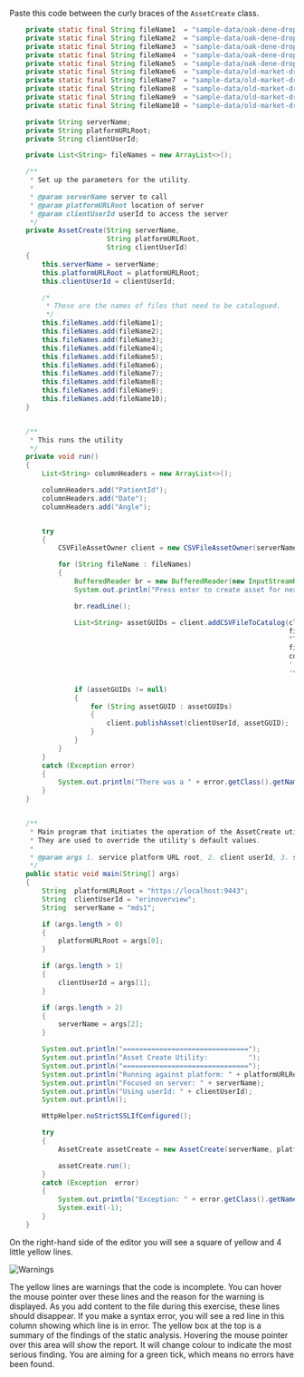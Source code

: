 <!-- SPDX-License-Identifier: CC-BY-4.0 -->
<!-- Copyright Contributors to the Egeria project. -->

Paste this code between the curly braces of the `AssetCreate` class.

```java linenum=1
    private static final String fileName1  = "sample-data/oak-dene-drop-foot-weekly-measurements/week1.csv";
    private static final String fileName2  = "sample-data/oak-dene-drop-foot-weekly-measurements/week2.csv";
    private static final String fileName3  = "sample-data/oak-dene-drop-foot-weekly-measurements/week3.csv";
    private static final String fileName4  = "sample-data/oak-dene-drop-foot-weekly-measurements/week4.csv";
    private static final String fileName5  = "sample-data/oak-dene-drop-foot-weekly-measurements/week5.csv";
    private static final String fileName6  = "sample-data/old-market-drop-foot-weekly-measurements/week1.csv";
    private static final String fileName7  = "sample-data/old-market-drop-foot-weekly-measurements/week2.csv";
    private static final String fileName8  = "sample-data/old-market-drop-foot-weekly-measurements/week3.csv";
    private static final String fileName9  = "sample-data/old-market-drop-foot-weekly-measurements/week4.csv";
    private static final String fileName10 = "sample-data/old-market-drop-foot-weekly-measurements/week5.csv";

    private String serverName;
    private String platformURLRoot;
    private String clientUserId;

    private List<String> fileNames = new ArrayList<>();

    /**
     * Set up the parameters for the utility.
     *
     * @param serverName server to call
     * @param platformURLRoot location of server
     * @param clientUserId userId to access the server
     */
    private AssetCreate(String serverName,
                        String platformURLRoot,
                        String clientUserId)
    {
        this.serverName = serverName;
        this.platformURLRoot = platformURLRoot;
        this.clientUserId = clientUserId;

        /*
         * These are the names of files that need to be catalogued.
         */
        this.fileNames.add(fileName1);
        this.fileNames.add(fileName2);
        this.fileNames.add(fileName3);
        this.fileNames.add(fileName4);
        this.fileNames.add(fileName5);
        this.fileNames.add(fileName6);
        this.fileNames.add(fileName7);
        this.fileNames.add(fileName8);
        this.fileNames.add(fileName9);
        this.fileNames.add(fileName10);
    }


    /**
     * This runs the utility
     */
    private void run()
    {
        List<String> columnHeaders = new ArrayList<>();

        columnHeaders.add("PatientId");
        columnHeaders.add("Date");
        columnHeaders.add("Angle");


        try
        {
            CSVFileAssetOwner client = new CSVFileAssetOwner(serverName, platformURLRoot);

            for (String fileName : fileNames)
            {
                BufferedReader br = new BufferedReader(new InputStreamReader(System.in));
                System.out.println("Press enter to create asset for next file: " + fileName);

                br.readLine();

                List<String> assetGUIDs = client.addCSVFileToCatalog(clientUserId,
                                                                     fileName,
                                                                     "This is a new CSV file asset created by AssetCreate.",
                                                                     fileName,
                                                                     columnHeaders,
                                                                     ',',
                                                                     '\'');

                if (assetGUIDs != null)
                {
                    for (String assetGUID : assetGUIDs)
                    {
                        client.publishAsset(clientUserId, assetGUID);
                    }
                }
            }
        }
        catch (Exception error)
        {
            System.out.println("There was a " + error.getClass().getName() + " exception when calling the OMAG Server Platform.  Error message is: " + error.getMessage());
        }
    }


    /**
     * Main program that initiates the operation of the AssetCreate utility.  The parameters are optional.  They are passed space separated.
     * They are used to override the utility's default values.
     *
     * @param args 1. service platform URL root, 2. client userId, 3. server name,
     */
    public static void main(String[] args)
    {
        String  platformURLRoot = "https://localhost:9443";
        String  clientUserId = "erinoverview";
        String  serverName = "mds1";

        if (args.length > 0)
        {
            platformURLRoot = args[0];
        }

        if (args.length > 1)
        {
            clientUserId = args[1];
        }

        if (args.length > 2)
        {
            serverName = args[2];
        }

        System.out.println("===============================");
        System.out.println("Asset Create Utility:          ");
        System.out.println("===============================");
        System.out.println("Running against platform: " + platformURLRoot);
        System.out.println("Focused on server: " + serverName);
        System.out.println("Using userId: " + clientUserId);
        System.out.println();

        HttpHelper.noStrictSSLIfConfigured();

        try
        {
            AssetCreate assetCreate = new AssetCreate(serverName, platformURLRoot, clientUserId);

            assetCreate.run();
        }
        catch (Exception  error)
        {
            System.out.println("Exception: " + error.getClass().getName() + " with message " + error.getMessage());
            System.exit(-1);
        }
    }
```

On the right-hand side of the editor you will see a square of yellow and 4 little yellow lines.  

![Warnings](/education/egeria-dojo/developer/asset-create-skeleton-warnings.png)

The yellow lines are warnings that the code is incomplete.  You can hover the mouse pointer over these lines and the reason for the warning is displayed.   As you add content to the file during this exercise, these lines should disappear.  If you make a syntax error, you will see a red line in this column showing which line is in error.  The yellow box at the top is a summary of the findings of the static analysis.  Hovering the mouse pointer over this area will show the report.  It will change colour to indicate the most serious finding.  You are aiming for a green tick, which means no errors have been found.